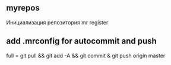## myrepos

Инициализация репозитория
mr register 

## add .mrconfig for autocommit and push
full = git pull && git add -A && git commit & git push origin master
